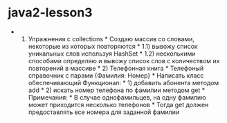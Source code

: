 # java2-lesson3
 * 1) Упражнения с collections  *      Создаю массив со словами, некоторые из которых повторяются  *      1.1) вывожу список уникальных слов используя HashSet  *      1.2) несколькими способами определяю и вывожу список слов с количеством их повторений в массиве  * 2) Телефонная книга  *      Телефоный справочник с парами {Фамилия: Номер}   *      Написать класс обеспечивающий Функционал:  *      1) добавить абонента методом add  *      2) искать номер телефона по фамилии методом get  *      Примечания:  *      В случае однофамильцев, на одну фамилию может приходится несколько телефонов  *      Тогда get должен предоставлять все номера для заданной фамилии
